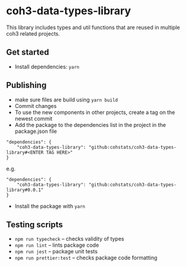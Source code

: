 # coh3-data-types-library

This library includes types and util functions that are reused in multiple coh3 related projects. 

## Get started

- Install dependencies: `yarn`

## Publishing
- make sure files are build using `yarn build`
- Commit changes
- To use the new components in other projects, create a tag on the newest commit
- Add the package to the dependencies list in the project in the package.json file 
```
"dependencies": {
    "coh3-data-types-library": "github:cohstats/coh3-data-types-library#<ENTER TAG HERE>"
}
```
e.g.
```
"dependencies": {
    "coh3-data-types-library": "github:cohstats/coh3-data-types-library#0.0.1"
}
```
- Install the package with ``yarn``

## Testing scripts

- `npm run typecheck` – checks validity of types
- `npm run lint` – lints package code
- `npm run jest` – package unit tests
- `npm run prettier:test` – checks package code formatting
